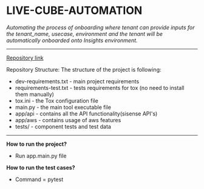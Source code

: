 # LIVE-CUBE-AUTOMATION

_Automating the process of onboarding where tenant can provide inputs for the tenant_name, usecase, environment and the tenant will be automatically onboarded onto Insights environment._

---

[Repository link](https://source.syncron.team/admin/repos/pm/analytics/live-models-automation)

Repository Structure:
The structure of the project is following:
 
* dev-requirements.txt - main project requirements 
* requirements-test.txt - tests requirements for tox (no need to install them manually)
* tox.ini - the Tox configuration file 
* main.py - the main tool executable file
* app/api - contains all the API functionality(sisense API's)
* app/aws - contains usage of aws features
* tests/ - component tests and test data

---

**How to run the project?**
* Run app.main.py file


**How to run the test cases?**
* Command = pytest

